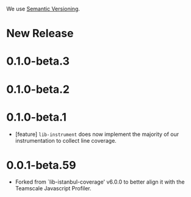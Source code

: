 We use [Semantic Versioning](https://semver.org/).

# New Release

# 0.1.0-beta.3

# 0.1.0-beta.2

# 0.1.0-beta.1

- [feature] `lib-instrument` does now implement the majority of our instrumentation to collect line coverage.

# 0.0.1-beta.59

* Forked from `lib-istanbul-coverage' v6.0.0 to better align it with the Teamscale Javascript Profiler.
